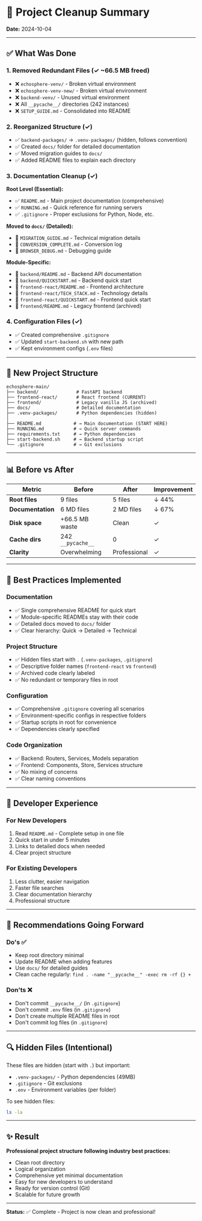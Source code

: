 # 🧹 Project Cleanup Summary

**Date:** 2024-10-04

---

## ✅ What Was Done

### 1. Removed Redundant Files (✓ ~66.5 MB freed)
- ❌ `echosphere-venv/` - Broken virtual environment
- ❌ `echosphere-venv-new/` - Broken virtual environment  
- ❌ `backend-venv/` - Unused virtual environment
- ❌ All `__pycache__/` directories (242 instances)
- ❌ `SETUP_GUIDE.md` - Consolidated into README

### 2. Reorganized Structure (✓)
- ✅ `backend-packages/` → `.venv-packages/` (hidden, follows convention)
- ✅ Created `docs/` folder for detailed documentation
- ✅ Moved migration guides to `docs/`
- ✅ Added README files to explain each directory

### 3. Documentation Cleanup (✓)

**Root Level (Essential):**
- ✅ `README.md` - Main project documentation (comprehensive)
- ✅ `RUNNING.md` - Quick reference for running servers
- ✅ `.gitignore` - Proper exclusions for Python, Node, etc.

**Moved to `docs/` (Detailed):**
- 📁 `MIGRATION_GUIDE.md` - Technical migration details
- 📁 `CONVERSION_COMPLETE.md` - Conversion log
- 📁 `BROWSER_DEBUG.md` - Debugging guide

**Module-Specific:**
- 📁 `backend/README.md` - Backend API documentation
- 📁 `backend/QUICKSTART.md` - Backend quick start
- 📁 `frontend-react/README.md` - Frontend architecture
- 📁 `frontend-react/TECH_STACK.md` - Technology details
- 📁 `frontend-react/QUICKSTART.md` - Frontend quick start
- 📁 `frontend/README.md` - Legacy frontend (archived)

### 4. Configuration Files (✓)
- ✅ Created comprehensive `.gitignore`
- ✅ Updated `start-backend.sh` with new path
- ✅ Kept environment configs (`.env` files)

---

## 📁 New Project Structure

```
echosphere-main/
├── backend/              # FastAPI backend
├── frontend-react/       # React frontend (CURRENT)
├── frontend/             # Legacy vanilla JS (archived)
├── docs/                 # Detailed documentation
├── .venv-packages/       # Python dependencies (hidden)
│
├── README.md            # → Main documentation (START HERE)
├── RUNNING.md           # → Quick server commands
├── requirements.txt     # → Python dependencies
├── start-backend.sh     # → Backend startup script
└── .gitignore           # → Git exclusions
```

---

## 📊 Before vs After

| Metric | Before | After | Improvement |
|--------|--------|-------|-------------|
| **Root files** | 9 files | 5 files | ↓ 44% |
| **Documentation** | 6 MD files | 2 MD files | ↓ 67% |
| **Disk space** | +66.5 MB waste | Clean | ✓ |
| **Cache dirs** | 242 `__pycache__` | 0 | ✓ |
| **Clarity** | Overwhelming | Professional | ✓ |

---

## 🎯 Best Practices Implemented

### Documentation
- ✅ Single comprehensive README for quick start
- ✅ Module-specific READMEs stay with their code
- ✅ Detailed docs moved to `docs/` folder
- ✅ Clear hierarchy: Quick → Detailed → Technical

### Project Structure
- ✅ Hidden files start with `.` (`.venv-packages`, `.gitignore`)
- ✅ Descriptive folder names (`frontend-react` vs `frontend`)
- ✅ Archived code clearly labeled
- ✅ No redundant or temporary files in root

### Configuration
- ✅ Comprehensive `.gitignore` covering all scenarios
- ✅ Environment-specific configs in respective folders
- ✅ Startup scripts in root for convenience
- ✅ Dependencies clearly specified

### Code Organization
- ✅ Backend: Routers, Services, Models separation
- ✅ Frontend: Components, Store, Services structure
- ✅ No mixing of concerns
- ✅ Clear naming conventions

---

## 🚀 Developer Experience

### For New Developers
1. Read `README.md` - Complete setup in one file
2. Quick start in under 5 minutes
3. Links to detailed docs when needed
4. Clear project structure

### For Existing Developers  
1. Less clutter, easier navigation
2. Faster file searches
3. Clear documentation hierarchy
4. Professional structure

---

## 📝 Recommendations Going Forward

### Do's ✅
- Keep root directory minimal
- Update README when adding features
- Use `docs/` for detailed guides
- Clean cache regularly: `find . -name "__pycache__" -exec rm -rf {} +`

### Don'ts ❌
- Don't commit `__pycache__/` (in `.gitignore`)
- Don't commit `.env` files (in `.gitignore`)
- Don't create multiple README files in root
- Don't commit log files (in `.gitignore`)

---

## 🔍 Hidden Files (Intentional)

These files are hidden (start with `.`) but important:

- `.venv-packages/` - Python dependencies (49MB)
- `.gitignore` - Git exclusions
- `.env` - Environment variables (per folder)

To see hidden files:
```bash
ls -la
```

---

## ✨ Result

**Professional project structure following industry best practices:**
- Clean root directory
- Logical organization  
- Comprehensive yet minimal documentation
- Easy for new developers to understand
- Ready for version control (Git)
- Scalable for future growth

---

**Status:** ✅ Complete - Project is now clean and professional!

